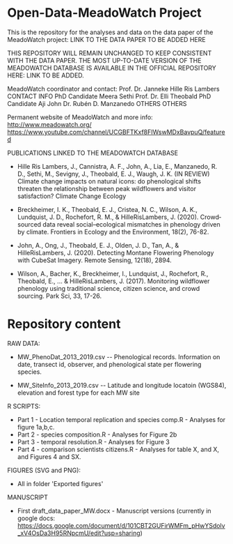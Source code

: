 # Open-Data-MeadoWatch Project

This is the repository for the analyses and data on the data paper of the MeadoWatch project: LINK TO THE DATA PAPER TO BE ADDED HERE

THIS REPOSITORY WILL REMAIN UNCHANGED TO KEEP CONSISTENT WITH THE DATA PAPER. THE MOST UP-TO-DATE VERSION OF THE MEADOWATCH DATABASE IS AVAILABLE IN THE OFFICIAL REPOSITORY HERE: LINK TO BE ADDED.

MeadoWatch coordinator and contact: Prof. Dr. Janneke Hille Ris Lambers CONTACT INFO
PhD Candidate Meera Sethi
Prof. Dr. Elli Theobald
PhD Candidate Aji John
Dr. Rubén D. Manzanedo
OTHERS OTHERS

Permanent website of MeadoWatch and more info: http://www.meadowatch.org/
https://www.youtube.com/channel/UCGBFTKxf8FIWswMDxBavpuQ/featured


PUBLICATIONS LINKED TO THE MEADOWATCH DATABASE
- Hille Ris Lambers, J., Cannistra, A. F., John, A., Lia, E., Manzanedo, R. D., Sethi, M., Sevigny, J., Theobald, E. J., Waugh, J. K. (IN REVIEW) Climate change impacts on natural icons: do phenological shifts threaten the relationship between peak wildflowers and visitor satisfaction? Climate Change Ecology

- Breckheimer, I. K., Theobald, E. J., Cristea, N. C., Wilson, A. K., Lundquist, J. D., Rochefort, R. M., & HilleRisLambers, J. (2020). Crowd‐sourced data reveal social–ecological mismatches in phenology driven by climate. Frontiers in Ecology and the Environment, 18(2), 76-82.

- John, A., Ong, J., Theobald, E. J., Olden, J. D., Tan, A., & HilleRisLambers, J. (2020). Detecting Montane Flowering Phenology with CubeSat Imagery. Remote Sensing, 12(18), 2894.

- Wilson, A., Bacher, K., Breckheimer, I., Lundquist, J., Rochefort, R., Theobald, E., ... & HilleRisLambers, J. (2017). Monitoring wildflower phenology using traditional science, citizen science, and crowd sourcing. Park Sci, 33, 17-26.

# Repository content
RAW DATA:
- MW_PhenoDat_2013_2019.csv -- Phenological records. Information on date, transect id, observer, and phenological state per flowering species.

- MW_SiteInfo_2013_2019.csv -- Latitude and longitude locatoin (WGS84), elevation and forest type for each MW site

R SCRIPTS:
- Part 1 - Location temporal replication and species comp.R - Analyses for figure 1a,b,c. 
- Part 2 - species composition.R - Analyses for Figure 2b
- Part 3 - temporal resolution.R - Analyses for Figure 3
- Part 4 - comparison scientists citizens.R - Analyses for table X, and X, and Figures 4 and SX.

FIGURES (SVG and PNG):
- All in folder 'Exported figures'

MANUSCRIPT
- First draft_data_paper_MW.docx - Manuscript versions (currently in google docs: https://docs.google.com/document/d/101CBT2GUFirWMFm_pHwYSdolv_xV4OsDa3H95RNpcmU/edit?usp=sharing)


